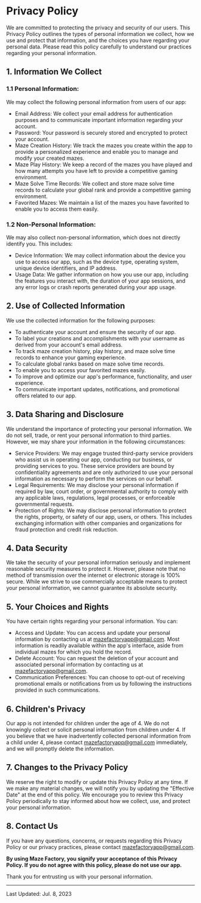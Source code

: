 # Privacy Policy

We are committed to protecting the privacy and security of our users. This Privacy Policy outlines the types of personal information we collect, how we use and protect that information, and the choices you have regarding your personal data. Please read this policy carefully to understand our practices regarding your personal information.

## 1. Information We Collect

### 1.1 Personal Information:

We may collect the following personal information from users of our app:

- Email Address: We collect your email address for authentication purposes and to communicate important information regarding your account.
- Password: Your password is securely stored and encrypted to protect your account.
- Maze Creation History: We track the mazes you create within the app to provide a personalized experience and enable you to manage and modify your created mazes.
- Maze Play History: We keep a record of the mazes you have played and how many attempts you have left to provide a competitive gaming environment.
- Maze Solve Time Records: We collect and store maze solve time records to calculate your global rank and provide a competitive gaming environment.
- Favorited Mazes: We maintain a list of the mazes you have favorited to enable you to access them easily.

### 1.2 Non-Personal Information:

We may also collect non-personal information, which does not directly identify you. This includes:

- Device Information: We may collect information about the device you use to access our app, such as the device type, operating system, unique device identifiers, and IP address.
- Usage Data: We gather information on how you use our app, including the features you interact with, the duration of your app sessions, and any error logs or crash reports generated during your app usage.

## 2. Use of Collected Information

We use the collected information for the following purposes:

- To authenticate your account and ensure the security of our app.
- To label your creations and accomplishments with your username as derived from your account's email address.
- To track maze creation history, play history, and maze solve time records to enhance your gaming experience.
- To calculate global ranks based on maze solve time records.
- To enable you to access your favorited mazes easily.
- To improve and optimize our app's performance, functionality, and user experience.
- To communicate important updates, notifications, and promotional offers related to our app.

## 3. Data Sharing and Disclosure

We understand the importance of protecting your personal information. We do not sell, trade, or rent your personal information to third parties. However, we may share your information in the following circumstances:

- Service Providers: We may engage trusted third-party service providers who assist us in operating our app, conducting our business, or providing services to you. These service providers are bound by confidentiality agreements and are only authorized to use your personal information as necessary to perform the services on our behalf.
- Legal Requirements: We may disclose your personal information if required by law, court order, or governmental authority to comply with any applicable laws, regulations, legal processes, or enforceable governmental requests.
- Protection of Rights: We may disclose personal information to protect the rights, property, or safety of our app, users, or others. This includes exchanging information with other companies and organizations for fraud protection and credit risk reduction.

## 4. Data Security

We take the security of your personal information seriously and implement reasonable security measures to protect it. However, please note that no method of transmission over the internet or electronic storage is 100% secure. While we strive to use commercially acceptable means to protect your personal information, we cannot guarantee its absolute security.

## 5. Your Choices and Rights

You have certain rights regarding your personal information. You can:

- Access and Update: You can access and update your personal information by contacting us at mazefactoryapp@gmail.com. Most information is readily available within the app's interface, aside from individual mazes for which you hold the record.
- Delete Account: You can request the deletion of your account and associated personal information by contacting us at mazefactoryapp@gmail.com.
- Communication Preferences: You can choose to opt-out of receiving promotional emails or notifications from us by following the instructions provided in such communications.

## 6. Children's Privacy

Our app is not intended for children under the age of 4. We do not knowingly collect or solicit personal information from children under 4. If you believe that we have inadvertently collected personal information from a child under 4, please contact mazefactoryapp@gmail.com immediately, and we will promptly delete the information.

## 7. Changes to the Privacy Policy

We reserve the right to modify or update this Privacy Policy at any time. If we make any material changes, we will notify you by updating the "Effective Date" at the end of this policy. We encourage you to review this Privacy Policy periodically to stay informed about how we collect, use, and protect your personal information.

## 8. Contact Us

If you have any questions, concerns, or requests regarding this Privacy Policy or our privacy practices, please contact mazefactoryapp@gmail.com.

<strong>By using Maze Factory, you signify your acceptance of this Privacy Policy. If you do not agree with this policy, please do not use our app.</strong>

Thank you for entrusting us with your personal information.

<hr />

Last Updated: Jul. 8, 2023
